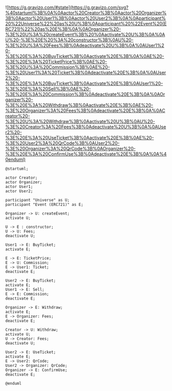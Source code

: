 ![https://g.gravizo.com/#state](https://g.gravizo.com/svg?%40startuml%3B%0A%0Aactor%20Creator%3B%0Aactor%20Organizer%3B%0Aactor%20User1%3B%0Aactor%20User2%3B%0A%0Aparticipant%20%22Universe%22%20as%20U%3B%0Aparticipant%20%22Event%20(ERC721)%22%20as%20E%3B%0A%0AOrganizer%20-%3E%20U%3A%20createEvent%3B%20%0Aactivate%20U%3B%0A%0AU%20-%3E%20E%20%3A%20constructor%3B%0AU%20-%3E%20U%3A%20Fees%3B%0Adeactivate%20U%3B%0A%0AUser1%20-%3E%20E%3A%20BuyTicket%3B%0Aactivate%20E%3B%0A%0AE%20-%3E%20E%3A%20TicketPrice%3B%0AE%20-%3E%20U%3A%20Commission%3B%0AE%20-%3E%20User1%3A%20Ticket%3B%0Adeactivate%20E%3B%0A%0AUser2%20-%3E%20E%3A%20BuyTicket%3B%0Aactivate%20E%3B%0AUser1%20-%3E%20E%3A%20Sell%3B%0AE%20-%3E%20E%3A%20Commission%3B%0Adeactivate%20E%3B%0A%0AOrganizer%20-%3E%20E%3A%20Withdraw%3B%0Aactivate%20E%3B%0AE%20-%3E%20Organizer%3A%20Fees%3B%0Adeactivate%20E%3B%0A%0ACreator%20-%3E%20U%3A%20Withdraw%3B%0Aactivate%20U%3B%0AU%20-%3E%20Creator%3A%20Fees%3B%0Adeactivate%20U%3B%0A%0AUser2%20-%3E%20E%3A%20UseTicket%3B%0Aactivate%20E%3B%0AE%20-%3E%20User2%3A%20QrCode%3B%0AUser2%20-%3E%20Organizer%3A%20QrCode%3B%0AOrganizer%20-%3E%20E%3A%20ConfirmUse%3B%0Adeactivate%20E%3B%0A%0A%40enduml)

```
@startuml;

actor Creator;
actor Organizer;
actor User1;
actor User2;

participant "Universe" as U;
participant "Event (ERC721)" as E;

Organizer -> U: createEvent; 
activate U;

U -> E : constructor;
U -> U: Fees;
deactivate U;

User1 -> E: BuyTicket;
activate E;

E -> E: TicketPrice;
E -> U: Commission;
E -> User1: Ticket;
deactivate E;

User2 -> E: BuyTicket;
activate E;
User1 -> E: Sell;
E -> E: Commission;
deactivate E;

Organizer -> E: Withdraw;
activate E;
E -> Organizer: Fees;
deactivate E;

Creator -> U: Withdraw;
activate U;
U -> Creator: Fees;
deactivate U;

User2 -> E: UseTicket;
activate E;
E -> User2: QrCode;
User2 -> Organizer: QrCode;
Organizer -> E: ConfirmUse;
deactivate E;

@enduml
```
